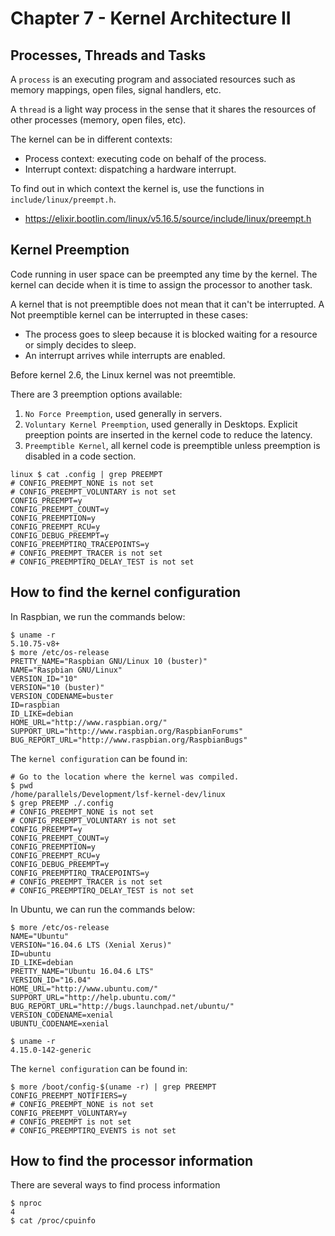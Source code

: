 # Chapter 7 - Kernel Architecture II


## Processes, Threads and Tasks


A `process` is an executing program and associated resources such as memory
mappings, open files, signal handlers, etc.

A `thread` is a light way process in the sense that it shares the resources
of other processes (memory, open files, etc).


The kernel can be in different contexts:

- Process context: executing code on behalf of the process.
- Interrupt context: dispatching a hardware interrupt.


To find out in which context the kernel is, use the functions in
`include/linux/preempt.h`.

- https://elixir.bootlin.com/linux/v5.16.5/source/include/linux/preempt.h


## Kernel Preemption

Code running in user space can be preempted any time by the kernel. The kernel
can decide when it is time to assign the processor to another task.


A kernel that is not preemptible does not mean that it can't be interrupted. A
Not preemptible kernel can be interrupted in these cases:

- The process goes to sleep because it is blocked waiting for a resource or
simply decides to sleep.
- An interrupt arrives while interrupts are enabled.

Before kernel 2.6, the Linux kernel was not preemtible.

There are 3 preemption options available:

1. `No Force Preemption`, used generally in servers.
2. `Voluntary Kernel Preemption`, used generally in Desktops. Explicit preeption
points are inserted in the kernel code to reduce the latency.
3. `Preemptible Kernel`, all kernel code is preemptible unless preemption is
disabled in a code section.

```shell
linux $ cat .config | grep PREEMPT
# CONFIG_PREEMPT_NONE is not set
# CONFIG_PREEMPT_VOLUNTARY is not set
CONFIG_PREEMPT=y
CONFIG_PREEMPT_COUNT=y
CONFIG_PREEMPTION=y
CONFIG_PREEMPT_RCU=y
CONFIG_DEBUG_PREEMPT=y
CONFIG_PREEMPTIRQ_TRACEPOINTS=y
# CONFIG_PREEMPT_TRACER is not set
# CONFIG_PREEMPTIRQ_DELAY_TEST is not set
```

## How to find the kernel configuration


In Raspbian, we run the commands below:


```shell
$ uname -r
5.10.75-v8+
$ more /etc/os-release 
PRETTY_NAME="Raspbian GNU/Linux 10 (buster)"
NAME="Raspbian GNU/Linux"
VERSION_ID="10"
VERSION="10 (buster)"
VERSION_CODENAME=buster
ID=raspbian
ID_LIKE=debian
HOME_URL="http://www.raspbian.org/"
SUPPORT_URL="http://www.raspbian.org/RaspbianForums"
BUG_REPORT_URL="http://www.raspbian.org/RaspbianBugs"
```

The `kernel configuration` can be found in:


```shell
# Go to the location where the kernel was compiled.
$ pwd
/home/parallels/Development/lsf-kernel-dev/linux
$ grep PREEMP ./.config
# CONFIG_PREEMPT_NONE is not set
# CONFIG_PREEMPT_VOLUNTARY is not set
CONFIG_PREEMPT=y
CONFIG_PREEMPT_COUNT=y
CONFIG_PREEMPTION=y
CONFIG_PREEMPT_RCU=y
CONFIG_DEBUG_PREEMPT=y
CONFIG_PREEMPTIRQ_TRACEPOINTS=y
# CONFIG_PREEMPT_TRACER is not set
# CONFIG_PREEMPTIRQ_DELAY_TEST is not set
```

In Ubuntu, we can run the commands below:

```shell
$ more /etc/os-release 
NAME="Ubuntu"
VERSION="16.04.6 LTS (Xenial Xerus)"
ID=ubuntu
ID_LIKE=debian
PRETTY_NAME="Ubuntu 16.04.6 LTS"
VERSION_ID="16.04"
HOME_URL="http://www.ubuntu.com/"
SUPPORT_URL="http://help.ubuntu.com/"
BUG_REPORT_URL="http://bugs.launchpad.net/ubuntu/"
VERSION_CODENAME=xenial
UBUNTU_CODENAME=xenial

$ uname -r
4.15.0-142-generic
```

The `kernel configuration` can be found in:

```shell
$ more /boot/config-$(uname -r) | grep PREEMPT
CONFIG_PREEMPT_NOTIFIERS=y
# CONFIG_PREEMPT_NONE is not set
CONFIG_PREEMPT_VOLUNTARY=y
# CONFIG_PREEMPT is not set
# CONFIG_PREEMPTIRQ_EVENTS is not set
```

## How to find the processor information

There are several ways to find process information

```shell
$ nproc
4
$ cat /proc/cpuinfo
```
